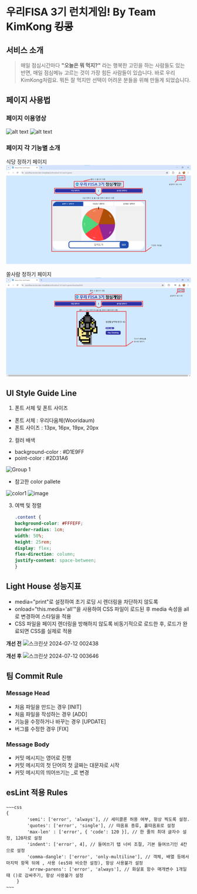 # 우리FISA 3기 런치게임! By Team KimKong ~~킹콩~~

## 서비스 소개
> 매일 점심시간마다 **"오늘은 뭐 먹지?"** 라는 행복한 고민을 하는 사람들도 있는 반면, 매일 점심메뉴 고르는 것이 가장 힘든 사람들이 있습니다. 바로 우리 KimKong처럼요. 뭐든 잘 먹지만 선택이 어려운 분들을 위해 만들게 되었습니다.

## 페이지 사용법

### 페이지 이용영상
![alt text](<public/img/Screenshot 2024-07-19 at 09.15.51.gif>)
![alt text](<public/img/Screenshot 2024-07-19 at 09.16.47.gif>)
### 페이지 각 기능별 소개

식당 정하기 페이지
![alt text](img/Lunch_Game_Main.png)

쏠사람 정하기 페이지
![alt text](img/Lunch_Game_Shooting.png)

## UI Style Guide Line
1. 폰트 서체 및 폰트 사이즈
- 폰트 서체 : 우리다움체(Wooridaum)
- 폰트 사이즈 : 13px, 16px, 19px, 20px

2. 컬러 배색
- background-color : #D1E9FF
- point-color : #2D31A6

![Group 1](https://github.com/yaejinkong/note/assets/127467781/a7440d0a-a39a-4502-9ef3-d8c73c4e345b)
<br>

- 참고한 color pallete
  
![color1](https://github.com/woorifisa-service-dev-3rd/frontend-1st-lunch-game/assets/127467781/a9d16dc0-3540-4b9a-adfa-2df3909ac79d)
![image](https://github.com/woorifisa-service-dev-3rd/frontend-1st-lunch-game/assets/127467781/ab1dd59e-47d0-4660-974b-c3e310078954)

3. 여백 및 정렬
    ~~~css
    .content {
    background-color: #FFFEFF;
    border-radius: 1cm;
    width: 50%;
    height: 25rem;
    display: flex;
    flex-direction: column;
    justify-content: space-between;
    }
    ~~~

## Light House 성능지표

- media="print"로 설정하여 초기 로딩 시 렌더링을 차단하지 않도록
- onload="this.media='all'"을 사용하여 CSS 파일이 로드된 후 media 속성을 all로 변경하여 스타일을 적용
- CSS 파일을 페이지 렌더링을 방해하지 않도록 비동기적으로 로드한 후, 로드가 완료되면 CSS를 실제로 적용

**개선 전**
![스크린샷 2024-07-12 002438](https://github.com/woorifisa-service-dev-3rd/frontend-1st-lunch-game/assets/142154451/d5b1eb6c-7836-471c-8d49-2890b86ac241)

**개선 후**
![스크린샷 2024-07-12 003646](https://github.com/woorifisa-service-dev-3rd/frontend-1st-lunch-game/assets/142154451/1842637e-ec7c-4be4-a12d-4e8c503abca5)

## 팀 Commit Rule

### Message Head
- 처음 파일을 만드는 경우 [INIT]
- 처음 파일을 작성하는 경우 [ADD]
- 기능을 수정하거나 바꾸는 경우 [UPDATE]
- 버그를 수정한 경우 [FIX]

### Message Body
- 커밋 메시지는 영어로 진행
- 커밋 메시지의 첫 단어의 첫 글짜는 대문자로 시작
- 커밋 메시지의 띄어쓰기는 _로 변경

## esLint 적용 Rules
    ~~~css
    {
            'semi': ['error', 'always'], // 세미콜론 허용 여부, 항상 찍도록 설정.
            'quotes': ['error', 'single'], // 따옴표 종류, 홑따옴표로 설정
            'max-len' : ['error', { 'code': 120 }], // 한 줄의 최대 글자수 설정, 120자로 설정
            'indent': ['error', 4], // 들여쓰기 탭 너비 조절, 기본 들여쓰기인 4칸으로 설정
            'comma-dangle': ['error', 'only-multiline'], // 객체, 배열 등에서 마지막 항목 뒤에 , 사용 (es5와 비슷한 설정), 항상 사용불가 설정
            'arrow-parens': ['error', 'always'], // 화살표 함수 매개변수 1개일 때 ()로 감싸주기, 항상 사용불가 설정
        }
    ~~~
